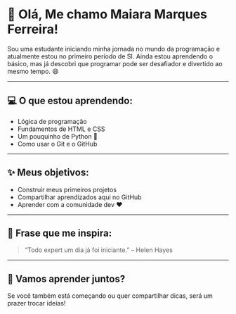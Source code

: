 # 👋 Olá, Me chamo Maiara Marques Ferreira!

Sou uma estudante iniciando minha jornada no mundo da programação e atualmente estou no primeiro período de SI. Ainda estou aprendendo o básico, mas já descobri que programar pode ser desafiador e divertido ao mesmo tempo. 😄

---

## 💻 O que estou aprendendo:

- Lógica de programação
- Fundamentos de HTML e CSS
- Um pouquinho de Python 🐍
- Como usar o Git e o GitHub

---

## ✨ Meus objetivos:

- Construir meus primeiros projetos
- Compartilhar aprendizados aqui no GitHub
- Aprender com a comunidade dev ❤️

---

## 📌 Frase que me inspira:

> “Todo expert um dia já foi iniciante.” – Helen Hayes

---

## 🤝 Vamos aprender juntos?

Se você também está começando ou quer compartilhar dicas, será um prazer trocar ideias!


